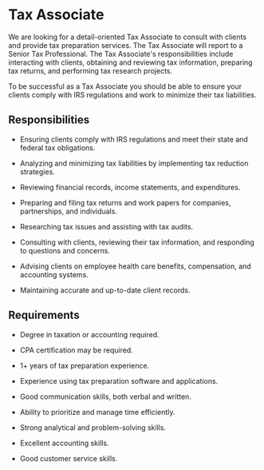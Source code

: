 # Tax Associate

We are looking for a detail-oriented Tax Associate to consult with clients and provide tax preparation services. The Tax Associate will report to a Senior Tax Professional. The Tax Associate's responsibilities include interacting with clients, obtaining and reviewing tax information, preparing tax returns, and performing tax research projects.

To be successful as a Tax Associate you should be able to ensure your clients comply with IRS regulations and work to minimize their tax liabilities.

## Responsibilities

* Ensuring clients comply with IRS regulations and meet their state and federal tax obligations.

* Analyzing and minimizing tax liabilities by implementing tax reduction strategies.

* Reviewing financial records, income statements, and expenditures.

* Preparing and filing tax returns and work papers for companies, partnerships, and individuals.

* Researching tax issues and assisting with tax audits.

* Consulting with clients, reviewing their tax information, and responding to questions and concerns.

* Advising clients on employee health care benefits, compensation, and accounting systems.

* Maintaining accurate and up-to-date client records.

## Requirements

* Degree in taxation or accounting required.

* CPA certification may be required.

* 1+ years of tax preparation experience.

* Experience using tax preparation software and applications.

* Good communication skills, both verbal and written.

* Ability to prioritize and manage time efficiently.

* Strong analytical and problem-solving skills.

* Excellent accounting skills.

* Good customer service skills.


